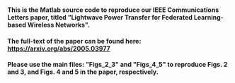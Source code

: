 # 
#### This is the Matlab source code to reproduce our IEEE Communications Letters paper, titled "Lightwave Power Transfer for Federated Learning-based Wireless Networks".

#### The full-text of the paper can be found here: https://arxiv.org/abs/2005.03977

#### Please use the main files: "Figs_2_3" and "Figs_4_5" to reproduce Figs. 2 and 3, and Figs. 4 and 5 in the paper, respectively.

